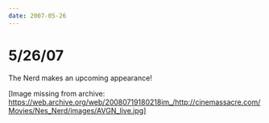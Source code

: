 ```yaml
---
date: 2007-05-26
---
```

# 5/26/07

The Nerd makes an upcoming appearance!

[Image missing from archive: https://web.archive.org/web/20080719180218im_/http://cinemassacre.com/Movies/Nes_Nerd/images/AVGN_live.jpg]